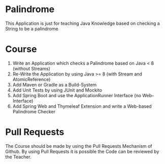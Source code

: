 # Palindrome
This Application is just for teaching Java Knowledge based on checking a String to be a palindrome

# Course

1. Write an Application which checks a Palindrome based on Java < 8 (without Streams)
2. Re-Write the Application by using Java >= 8 (with Stream and AtomicReference)
3. Add Maven or Gradle as a Build-System
4. Add Unit Tests by using JUnit and Mockito
5. Add Spring Boot and use the ApplicationRunner Interface (no Web-Interface)
6. Add Spring Web and Thymeleaf Extension and write a Web-based Palindrome Checker

# Pull Requests
The Course should be made by using the Pull Requests Mechanism of Github. By using Pull Requests
it is possible the Code can be reviewed by the Teacher.
